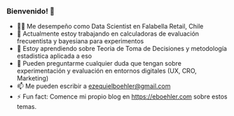 ### Bienvenido! 👋

- 🧑‍🔬 Me desempeño como Data Scientist en Falabella Retail, Chile
- 🔭 Actualmente estoy trabajando en calculadoras de evaluación frecuentista y bayesiana para experimentos 
- 🌱 Estoy aprendiendo sobre Teoria de Toma de Decisiones y metodología estadistica aplicada a eso
- 💬 Pueden preguntarme cualquier duda que tengan sobre experimentación y evaluación en entornos digitales (UX, CRO, Marketing)
- 📫 Me pueden escribir a ezequielboehler@gmail.com
- ⚡ Fun fact: Comence mi propio blog en https://eboehler.com sobre estos temas. 
